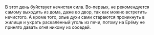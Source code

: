 В этот день буйствует нечистая сила. Во-первых, не рекомендуется самому выходить из дома, даже во двор, так как можно встретить нечистого. А кроме того, злые духи сами стараются проникнуть в жилище и украть раскалённый уголь из печи, потому на Ерёму не принято давать огня никому из соседей.
